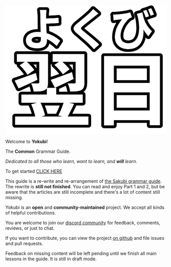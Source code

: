 ![logo](images/logo.svg)

Welcome to **Yokubi**!

The **Common** Grammar Guide.

*Dedicated to all those who learn, want to learn, and **will** learn.* 

To get started [CLICK HERE](./Before-you-begin.md)

<div class="warning">
This guide is a re-write and re-arrangement of <a href="https://sakubi.neocities.org/">the Sakubi grammar guide</a>. The rewrite is <b>still not finished</b>. You can read and enjoy Part 1 and 2, but be aware that the articles are still incomplete and there's a lot of content still missing.
</div>

Yokubi is an **open** and **community-maintained** project. We accept all kinds of helpful contributions. 

You are welcome to join our [discord community](https://discord.gg/KZj4dVFDzu) for feedback, comments, reviews, or just to chat. 

If you want to contribute, you can view the project [on github](https://github.com/Morgawr/yokubi) and file issues and pull requests. 

<div class="warning">
Feedback on missing content will be left pending until we finish all main lessons in the guide. It is still in draft mode.
</div>
